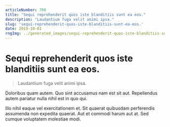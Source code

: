 ```yaml
---
articleNumber: 700
title: "Sequi reprehenderit quos iste blanditiis sunt ea eos."
description: "Laudantium fuga velit animi ipsa."
slug: 'sequi-reprehenderit-quos-iste-blanditiis-sunt-ea-eos.'
date: 2019-10-01
rngImg: ../generated_images/sequi-reprehenderit-quos-iste-blanditiis-sunt-ea-eos..jpg
---
```


# Sequi reprehenderit quos iste blanditiis sunt ea eos.

> Laudantium fuga velit animi ipsa.

Doloribus quam autem. Quo sint accusamus nam est sit aut. Repellendus autem pariatur nulla nihil est in quo qui.
 Illo nihil eaque vel exercitationem et. Sit quaerat quibusdam perferendis assumenda non expedita quaerat. Aut et commodi harum aut at. Sed cumque voluptatem molestiae modi.
